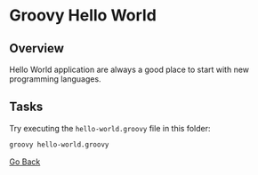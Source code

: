 # Groovy Hello World
## Overview
Hello World application are always a good place to start with new programming languages.

## Tasks
Try executing the `hello-world.groovy` file in this folder:
```bash
groovy hello-world.groovy
```

[Go Back](../)
